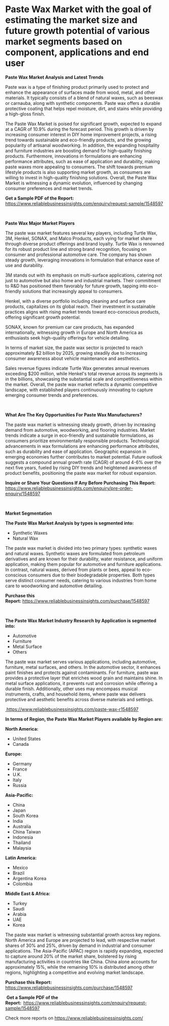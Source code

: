 <p><h1>Paste Wax Market with the goal of estimating the market size and future growth potential of various market segments based on component, applications and end user</h1></p><p><strong>Paste Wax Market Analysis and Latest Trends</strong></p>
<p><p>Paste wax is a type of finishing product primarily used to protect and enhance the appearance of surfaces made from wood, metal, and other materials. It typically consists of a blend of natural waxes, such as beeswax or carnauba, along with synthetic components. Paste wax offers a durable protective coating that helps repel moisture, dirt, and stains while providing a high-gloss finish.</p><p>The Paste Wax Market is poised for significant growth, expected to expand at a CAGR of 10.9% during the forecast period. This growth is driven by increasing consumer interest in DIY home improvement projects, a rising trend towards sustainable and eco-friendly products, and the growing popularity of artisanal woodworking. In addition, the expanding hospitality and furniture industries are boosting demand for high-quality finishing products. Furthermore, innovations in formulations are enhancing performance attributes, such as ease of application and durability, making paste waxes more appealing to consumers. The shift towards premium lifestyle products is also supporting market growth, as consumers are willing to invest in high-quality finishing solutions. Overall, the Paste Wax Market is witnessing a dynamic evolution, influenced by changing consumer preferences and market trends.</p></p>
<p><strong>Get a Sample PDF of the Report:&nbsp;</strong> <a href="https://www.reliablebusinessinsights.com/enquiry/request-sample/1548597?utm_campaign=1847&utm_medium=2&utm_source=Github&utm_content=ia&utm_term=30012025&utm_id=paste-wax">https://www.reliablebusinessinsights.com/enquiry/request-sample/1548597</a></p>
<p>&nbsp;</p>
<p><strong>Paste Wax Major Market Players</strong></p>
<p><p>The paste wax market features several key players, including Turtle Wax, 3M, Henkel, SONAX, and Malco Products, each vying for market share through diverse product offerings and brand loyalty. Turtle Wax is renowned for its robust product line and strong brand recognition, focusing on consumer and professional automotive care. The company has shown steady growth, leveraging innovations in formulation that enhance ease of use and durability.</p><p>3M stands out with its emphasis on multi-surface applications, catering not just to automotive but also home and industrial markets. Their commitment to R&D has positioned them favorably for future growth, tapping into eco-friendly solutions that increasingly appeal to consumers.</p><p>Henkel, with a diverse portfolio including cleaning and surface care products, capitalizes on its global reach. Their investment in sustainable practices aligns with rising market trends toward eco-conscious products, offering significant growth potential.</p><p>SONAX, known for premium car care products, has expanded internationally, witnessing growth in Europe and North America as enthusiasts seek high-quality offerings for vehicle detailing.</p><p>In terms of market size, the paste wax sector is projected to reach approximately $2 billion by 2025, growing steadily due to increasing consumer awareness about vehicle maintenance and aesthetics.</p><p>Sales revenue figures indicate Turtle Wax generates annual revenues exceeding $200 million, while Henkel's total revenue across its segments is in the billions, showcasing the substantial scale and competitiveness within the market. Overall, the paste wax market reflects a dynamic competitive landscape, with established players continuously innovating to capture emerging consumer trends and preferences.</p></p>
<p>&nbsp;</p>
<p><strong>What Are The Key Opportunities For Paste Wax Manufacturers?</strong></p>
<p><p>The paste wax market is witnessing steady growth, driven by increasing demand from automotive, woodworking, and flooring industries. Market trends indicate a surge in eco-friendly and sustainable formulations, as consumers prioritize environmentally responsible products. Technological advancements in wax formulations are enhancing performance attributes, such as durability and ease of application. Geographic expansion in emerging economies further contributes to market potential. Future outlook suggests a compound annual growth rate (CAGR) of around 4-6% over the next five years, fueled by rising DIY trends and heightened awareness of product benefits, positioning the paste wax market for robust expansion.</p></p>
<p><strong>Inquire or Share Your Questions If Any Before Purchasing This Report:</strong> <a href="https://www.reliablebusinessinsights.com/enquiry/pre-order-enquiry/1548597?utm_campaign=1847&utm_medium=2&utm_source=Github&utm_content=ia&utm_term=30012025&utm_id=paste-wax">https://www.reliablebusinessinsights.com/enquiry/pre-order-enquiry/1548597</a></p>
<p>&nbsp;</p>
<p><strong>Market Segmentation</strong></p>
<p><strong>The Paste Wax Market Analysis by types is segmented into:</strong></p>
<p><ul><li>Synthetic Waxes</li><li>Natural Wax</li></ul></p>
<p><p>The paste wax market is divided into two primary types: synthetic waxes and natural waxes. Synthetic waxes are formulated from petroleum derivatives and are known for their durability, water resistance, and uniform application, making them popular for automotive and furniture applications. In contrast, natural waxes, derived from plants or bees, appeal to eco-conscious consumers due to their biodegradable properties. Both types serve distinct consumer needs, catering to various industries from home care to woodworking and automotive detailing.</p></p>
<p><strong>Purchase this Report:&nbsp;</strong><a href="https://www.reliablebusinessinsights.com/purchase/1548597?utm_campaign=1847&utm_medium=2&utm_source=Github&utm_content=ia&utm_term=30012025&utm_id=paste-wax">https://www.reliablebusinessinsights.com/purchase/1548597</a></p>
<p>&nbsp;</p>
<p><strong>The Paste Wax Market Industry Research by Application is segmented into:</strong></p>
<p><ul><li>Automotive</li><li>Furniture</li><li>Metal Surface</li><li>Others</li></ul></p>
<p><p>The paste wax market serves various applications, including automotive, furniture, metal surfaces, and others. In the automotive sector, it enhances paint finishes and protects against contaminants. For furniture, paste wax provides a protective layer that enriches wood grain and maintains shine. In metal surface applications, it prevents rust and corrosion while offering a durable finish. Additionally, other uses may encompass musical instruments, crafts, and household items, where paste wax delivers protective and aesthetic benefits across diverse materials and settings.</p></p>
<p><a href="https://www.reliablebusinessinsights.com/paste-wax-r1548597?utm_campaign=1847&utm_medium=2&utm_source=Github&utm_content=ia&utm_term=30012025&utm_id=paste-wax">&nbsp;https://www.reliablebusinessinsights.com/paste-wax-r1548597</a></p>
<p><strong>In terms of Region, the Paste Wax Market Players available by Region are:</strong></p>
<p>
    <p> <strong> North America: </strong>
        <ul>
            <li>United States</li>
            <li>Canada</li>
        </ul>
        </p> 
    <p> <strong> Europe: </strong>
        <ul>
            <li>Germany</li>
            <li>France</li>
            <li>U.K.</li>
            <li>Italy</li>
            <li>Russia</li>
        </ul>
        </p> 
    <p> <strong> Asia-Pacific: </strong>
        <ul>
            <li>China</li>
            <li>Japan</li>
            <li>South Korea</li>
            <li>India</li>
            <li>Australia</li>
            <li>China Taiwan</li>
            <li>Indonesia</li>
            <li>Thailand</li>
            <li>Malaysia</li>
        </ul>
        </p> 
    <p> <strong> Latin America: </strong>
        <ul>
            <li>Mexico</li>
            <li>Brazil</li>
            <li>Argentina Korea</li>
            <li>Colombia</li>
        </ul>
        </p> 
    <p> <strong> Middle East & Africa: </strong>
        <ul>
            <li>Turkey</li>
            <li>Saudi</li>
            <li>Arabia</li>
            <li>UAE</li>
            <li>Korea</li>
        </ul>
    </p>
    </p>
<p><p>The paste wax market is witnessing substantial growth across key regions. North America and Europe are projected to lead, with respective market shares of 30% and 25%, driven by demand in industrial and consumer applications. The Asia-Pacific (APAC) region is rapidly expanding, expected to capture around 20% of the market share, bolstered by rising manufacturing activities in countries like China. China alone accounts for approximately 15%, while the remaining 10% is distributed among other regions, highlighting a competitive and evolving market landscape.</p></p>
<p><strong>Purchase this Report: </strong><a href="https://www.reliablebusinessinsights.com/purchase/1548597?utm_campaign=1847&utm_medium=2&utm_source=Github&utm_content=ia&utm_term=30012025&utm_id=paste-wax">https://www.reliablebusinessinsights.com/purchase/1548597</a></p>
<p>&nbsp;<strong>Get a Sample PDF of the Report:&nbsp;&nbsp;</strong><a href="https://www.reliablebusinessinsights.com/enquiry/request-sample/1548597?utm_campaign=1847&utm_medium=2&utm_source=Github&utm_content=ia&utm_term=30012025&utm_id=paste-wax">https://www.reliablebusinessinsights.com/enquiry/request-sample/1548597</a></p>
<p><strong></strong></p>
<p>Check more reports on <a href="https://www.reliablebusinessinsights.com/?utm_campaign=1847&utm_medium=2&utm_source=Github&utm_content=ia&utm_term=30012025&utm_id=paste-wax">https://www.reliablebusinessinsights.com/</a></p>